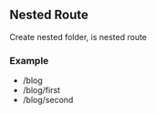 ## Nested Route
Create nested folder, is nested route

### Example
- /blog
- /blog/first
- /blog/second